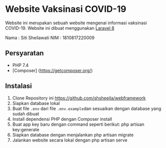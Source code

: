 

# Website Vaksinasi COVID-19

Website ini merupakan sebuah website mengenai informasi vaksinasi COVID-19. Website ini dibuat menggunakan [ Laravel 8](https://laravel.com)

Nama : Siti Sheilawati
NIM : 1810817220009

## Persyaratan
 - PHP 7.4
 - [Composer] (https://getcomposer.org/)

## Instalasi
 1. Clone Repository ini 
        https://github.com/shsheeila/webframework
 2. Siapkan database lokal
 3. Buat file `.env` dari file `.env.example`dan sesuaikan dengan database yang sudah dibuat
 4. Install dependensi PHP dengan 
        Composer install
 5. Buat app key baru dengan command seperti berikut: 
        php artisan key:generate
 6. Siapkan database dengan menjalankan 
        php artisan migrate 
 7. Jalankan website secara lokal dengan 
        php artisan serve 
